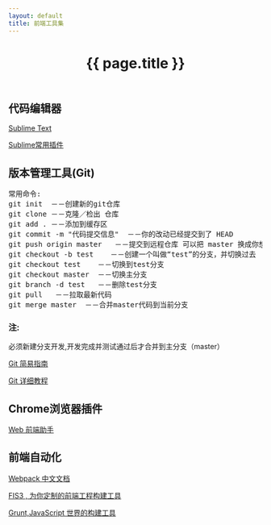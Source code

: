 ```yaml
---
layout: default
title: 前端工具集
---
```


<header class="header">
	<h1>{{ page.title }}</h1>
</header>
<!-- /header -->

<section class="g-content">
	<div class="m-list">
		<h2>代码编辑器</h2>
		<p><a href="//www.sublimetext.com/" title="">Sublime Text</a></p>
		<p><a href="//www.xuanfengge.com/practical-collection-of-sublime-plug-in.html" title="">Sublime常用插件</a></p>
	</div>
	<div class="m-list">
		<h2>版本管理工具(Git)</h2>
<pre>
常用命令:
git init  －－创建新的git仓库
git clone －－克隆／检出 仓库
git add . －－添加到缓存区
git commit -m "代码提交信息"  －－你的改动已经提交到了 HEAD
git push origin master   －－提交到远程仓库 可以把 master 换成你想要推送的任何分支
git checkout -b test    －－创建一个叫做“test”的分支，并切换过去 
git checkout test    －－切换到test分支
git checkout master  －－切换主分支
git branch -d test   －－删除test分支
git pull   －－拉取最新代码
git merge master  －－合并master代码到当前分支
</pre>
		<h3 class="s-red">注:</h3>
		<p>
			必须新建分支开发,开发完成并测试通过后才合并到主分支（master）
		</p>
		<p><a href="//www.bootcss.com/p/git-guide/" title="">Git 简易指南</a></p>
		<p><a href="//www.liaoxuefeng.com/wiki/0013739516305929606dd18361248578c67b8067c8c017b000" title="">Git 详细教程</a></p>
	</div>
	<div class="m-list">
		<h2>Chrome浏览器插件</h2>
		<p><a href="//www.baidufe.com/fehelper" title="">Web 前端助手</a></p>
	</div>
	<div class="m-list">
		<h2>前端自动化</h2>
		<p><a href="//fakefish.github.io/react-webpack-cookbook/" title="">Webpack 中文文档</a></p>
		<p><a href="//fis.baidu.com/fis3/index.html" title="">FIS3 , 为你定制的前端工程构建工具</a></p>
		<p><a href="//www.gruntjs.net/" title="">Grunt,JavaScript 世界的构建工具</a></p>
	</div>

</section>